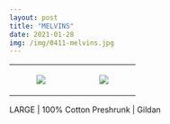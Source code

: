 ```yaml
---
layout: post
title: "MELVINS"
date: 2021-01-28
img: /img/0411-melvins.jpg
---
```




<table style="width:100%;"><tr><td style="vertical-align:top;">
      <figure class="tmblr-full" data-orig-height="2048" data-orig-width="1365" data-orig-src="https://concertshirts.netlify.app/shirts/0411/0411-01.jpg"><img src="https://64.media.tumblr.com/52e0dd2f09a243f571af2cf26531a7a6/b232a34106327142-3d/s540x810/3ac3feb7c8937e8c54223a3d6a761b31135c2d4d.jpg" data-orig-height="2048" data-orig-width="1365" data-orig-src="https://concertshirts.netlify.app/shirts/0411/0411-01.jpg"/></figure></td>
    <td style="vertical-align:top;">
      <figure class="tmblr-full" data-orig-height="2048" data-orig-width="1365" data-orig-src="https://concertshirts.netlify.app/shirts/0411/0411-02.jpg"><img src="https://64.media.tumblr.com/8577221a0af9c9727efa1a8bbfa7a59f/b232a34106327142-52/s540x810/06a4cda2639f08f0555d45ac4b639b63961758bc.jpg" data-orig-height="2048" data-orig-width="1365" data-orig-src="https://concertshirts.netlify.app/shirts/0411/0411-02.jpg"/></figure></td>
  </tr></table><p>
  LARGE | 100% Cotton Preshrunk | Gildan
</p>
